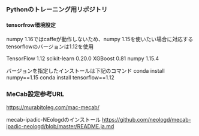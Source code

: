 ### Pythonのトレーニング用リポジトリ

#### tensorfrow環境設定
numpy 1.16ではcaffeが動作しないため、numpy 1.15を使いたい場合に対応するtensorflowのバージョンは1.12を使用

TensorFlow 1.12
scikit-learn 0.20.0
XGBoost 0.81
numpy 1.15.4


バージョンを指定したインストールは下記のコマンド
conda install numpy==1.15
conda install tensorflow==1.12


### MeCab設定参考URL
https://murabitoleg.com/mac-mecab/

mecab-ipadic-NEologdのインストール
https://github.com/neologd/mecab-ipadic-neologd/blob/master/README.ja.md
